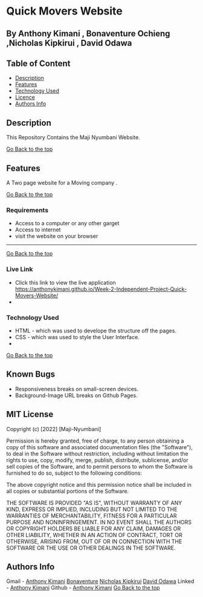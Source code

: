 # Quick Movers Website
 ## By Anthony Kimani , Bonaventure Ochieng ,Nicholas Kipkirui , David Odawa
 ## Table of Content
 - [Description](#description)
 - [Features](#features)
 - [Technology  Used](#technology-Used)
 - [Licence](#licence)
 - [Authors Info](#Authors-Info)
 ## Description
 
 <p>This Repository Contains the Maji Nyumbani Website.</p>
 
[Go Back to the top](#Maji-Nyumbani-Website)

## Features

A Two page website for a Moving company .

[Go Back to the top](#Maji-Nyumbani-Website)
 ###  Requirements
 
 * Access to  a computer or any other garget
 * Access to internet
 * visit the website on your browser
 ****
 [Go Back to the top](#Maji-Nyumbani-Website)
 
### Live Link

- Click this link to view the live application https://anthonykimani.github.io/Week-2-Independent-Project-Quick-Movers-Website/
- 
### Technology  Used

* HTML - which was used to develope the structure off the pages.
* CSS - which was used to style the User Interface.
* 
[Go Back to the top](#Maji-Nyumbani-Website)

## Known Bugs

* Responsiveness breaks on small-screen devices.
* Background-Image URL breaks on Github Pages.

## MIT License

Copyright (c) [2022] [Maji-Nyumbani] 

Permission is hereby granted, free of charge, to any person obtaining a copy
of this software and associated documentation files (the "Software"), to deal
in the Software without restriction, including without limitation the rights
to use, copy, modify, merge, publish, distribute, sublicense, and/or sell
copies of the Software, and to permit persons to whom the Software is
furnished to do so, subject to the following conditions:

The above copyright notice and this permission notice shall be included in all
copies or substantial portions of the Software.

THE SOFTWARE IS PROVIDED "AS IS", WITHOUT WARRANTY OF ANY KIND, EXPRESS OR
IMPLIED, INCLUDING BUT NOT LIMITED TO THE WARRANTIES OF MERCHANTABILITY,
FITNESS FOR A PARTICULAR PURPOSE AND NONINFRINGEMENT. IN NO EVENT SHALL THE
AUTHORS OR COPYRIGHT HOLDERS BE LIABLE FOR ANY CLAIM, DAMAGES OR OTHER
LIABILITY, WHETHER IN AN ACTION OF CONTRACT, TORT OR OTHERWISE, ARISING FROM,
OUT OF OR IN CONNECTION WITH THE SOFTWARE OR THE USE OR OTHER DEALINGS IN THE
SOFTWARE.

## Authors Info

Gmail - [Anthony Kimani](anthony.kimani@student.moringaschool.com)
        [Bonaventure](bonaventure.ochieng@student.moringaschool.com)
        [Nicholas Kipkirui](nicholas.kipkirui@student.moringaschool.com)
        [David Odawa](david.odawa@student.moringaschool.co)
Linked - [Anthony Kimani](https://www.linkedin.com/in/kimani-antony-50886b1ba/)
Github - [Anthony Kimani](https://github.com/anthonykimani)
[Go Back to the top](#Maji-Nyumbani-Website)
